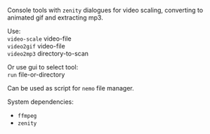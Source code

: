 Console tools with `zenity` dialogues for video scaling, converting to animated gif and extracting mp3.

Use: \
`video-scale` video-file \
`video2gif` video-file \
`video2mp3` directory-to-scan

Or use gui to select tool: \
`run` file-or-directory

Сan be used as script for `nemo` file manager.

System dependencies:
- `ffmpeg`
- `zenity`
